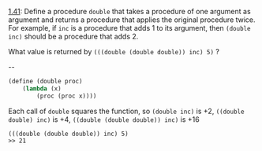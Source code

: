 [1.41](http://mitpress.mit.edu/sicp/full-text/book/book-Z-H-12.html#%_thm_1.41):
Define a procedure `double` that takes a procedure of one argument as argument and
returns a procedure that applies the original procedure twice. For example, if `inc`
is a procedure that adds 1 to its argument, then `(double inc)` should be a procedure
that adds 2.

What value is returned by `(((double (double double)) inc) 5)` ?

--

```scheme
(define (double proc)
    (lambda (x)
        (proc (proc x))))
```

Each call of `double` squares the function, so `(double inc)` is +2, `((double double) inc)`
is +4, `((double (double double)) inc)` is +16
```
(((double (double double)) inc) 5)
>> 21
```
